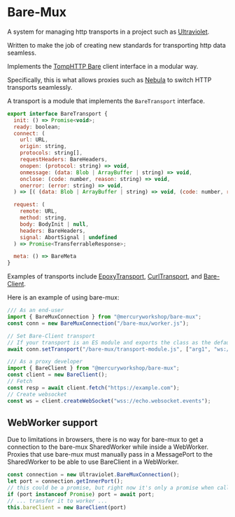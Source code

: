 # Bare-Mux
A system for managing http transports in a project such as [Ultraviolet](https://github.com/Titaniumnetwork-dev/Ultraviolet).

Written to make the job of creating new standards for transporting http data seamless.

Implements the [TompHTTP Bare](https://github.com/tomphttp/specifications/) client interface in a modular way.

Specifically, this is what allows proxies such as [Nebula](https://github.com/NebulaServices/Nebula) to switch HTTP transports seamlessly.

A transport is a module that implements the `BareTransport` interface.
```js
export interface BareTransport {
  init: () => Promise<void>;
  ready: boolean;
  connect: (
    url: URL,
    origin: string,
    protocols: string[],
    requestHeaders: BareHeaders,
    onopen: (protocol: string) => void,
    onmessage: (data: Blob | ArrayBuffer | string) => void,
    onclose: (code: number, reason: string) => void,
    onerror: (error: string) => void,
  ) => [( (data: Blob | ArrayBuffer | string) => void, (code: number, reason: string) => void )] => void;

  request: (
    remote: URL,
    method: string,
    body: BodyInit | null,
    headers: BareHeaders,
    signal: AbortSignal | undefined
  ) => Promise<TransferrableResponse>;

  meta: () => BareMeta
}
```

Examples of transports include [EpoxyTransport](https://github.com/MercuryWorkshop/EpoxyTransport),  [CurlTransport](https://github.com/MercuryWorkshop/CurlTransport), and [Bare-Client](https://github.com/MercuryWorkshop/Bare-as-module3).

Here is an example of using bare-mux:
```js
/// As an end-user
import { BareMuxConnection } from "@mercuryworkshop/bare-mux";
const conn = new BareMuxConnection("/bare-mux/worker.js");

// Set Bare-Client transport
// If your transport is an ES module and exports the class as the default export
await conn.setTransport("/bare-mux/transport-module.js", ["arg1", "ws://localhost:4000"]);

/// As a proxy developer
import { BareClient } from "@mercuryworkshop/bare-mux";
const client = new BareClient();
// Fetch
const resp = await client.fetch("https://example.com");
// Create websocket
const ws = client.createWebSocket("wss://echo.websocket.events");
```

## WebWorker support
Due to limitations in browsers, there is no way for bare-mux to get a connection to the bare-mux SharedWorker while inside a WebWorker. Proxies that use bare-mux must manually pass in a MessagePort to the SharedWorker to be able to use BareClient in a WebWorker.
```js
const connection = new Ultraviolet.BareMuxConnection();
let port = connection.getInnerPort();
// this could be a promise, but right now it's only a promise when called inside a service worker
if (port instanceof Promise) port = await port;
// ... transfer it to worker ...
this.bareClient = new BareClient(port)
```
